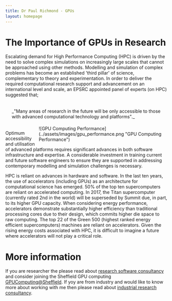 ```yaml
---
title: Dr Paul Richmond - GPUs
layout: homepage
---
```


# The Importance of GPUs in Research



Escalating demand for High Performance Computing (HPC) is driven by the need to solve complex simulations on increasingly large scales that cannot be approached using other methods. Modelling and simulation of complex problems has become an established 'third pillar' of science, complementary to theory and experimentation. In order to deliver the required computational research support and advancement on an international level and scale, an EPSRC appointed panel of experts (on HPC) suggested that;

<div style="padding:20px" markdown="1">
_"Many areas of research in the future will be only accessible to those with advanced computational technology and platforms"._
</div>

<div style="float:right; width: 400px;" markdown="1">
![GPU Computing Performance](../assets/images/gpu_performance.png "GPU Computing Performance")
</div>

Optimum accessibility and utilisation of advanced platforms requires significant advances in both software infrastructure and expertise. A considerable investment in training current and future software engineers to ensure they are supported in addressing contemporary modelling and simulation challenges is necessary.

HPC is reliant on advances in hardware and software. In the last ten years, the use of accelerators (including GPUs) as an architecture for computational science has emerged. 50% of the top ten supercomputers are reliant on accelerated computing. In 2017, the Titan supercomputer (currently rated 2nd in the world) will be superseded by Summit due, in part, to its higher GPU capacity. When considering energy performance, accelerators demonstrate substantially higher efficiency than traditional processing cores due to their design, which commits higher die space to raw computing. The top 22 of the Green 500  (highest ranked energy efficient supercomputers) machines are reliant on accelerators. Given the rising energy costs associated with HPC, it is difficult to imagine a future where accelerators will not play a critical role. 




# More information

If you are researcher the please read about [research software consultancy](./research) and consider joining the Sheffield GPU computing [GPUComputing@Sheffield](./gpucomputingatsheffield). If yoy are from industry and would like to know more about working with me then please read about [industrial research consultancy](./industry).

